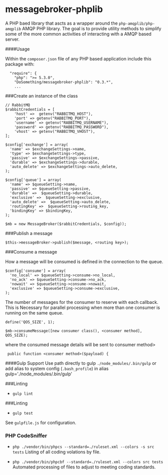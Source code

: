 messagebroker-phplib
====================

A PHP baed library that ascts as a wrapper around the `php-amqplib/php-amqplib` AMQP PHP library. 
The goal is to provide utility methods to simplify some of the more common activities of 
interacting with a AMQP based server. 



 ####Usage
 
 Within the `composer.json` file of any PHP based application include this package with:
 ```
   "require": {
     "php": ">= 5.3.0",
     "DoSomething/messagebroker-phplib": "0.3.*",
     ...
 ```
 
###Create an instance of the class
```
// RabbitMQ
$rabbitCredentials = [
    'host' =>  getenv("RABBITMQ_HOST"),
    'port' => getenv("RABBITMQ_PORT"),
    'username' => getenv("RABBITMQ_USERNAME"),
    'password' => getenv("RABBITMQ_PASSWORD"),
    'vhost' => getenv("RABBITMQ_VHOST"),
];

$config['exchange'] = array(
  'name' => $exchangeSettings->name,
  'type' => $exchangeSettings->type,
  'passive' => $exchangeSettings->passive,
  'durable' => $exchangeSettings->durable,
  'auto_delete' => $exchangeSettings->auto_delete,
);
    
$config['queue'] = array(
  'name' => $queueSetting->name,
  'passive' => $queueSetting->passive,
  'durable' =>  $queueSetting->durable,
  'exclusive' =>  $queueSetting->exclusive,
  'auto_delete' =>  $queueSetting->auto_delete,
  'routingKey' =>  $queueSetting->routing_key,
  'bindingKey' => $bindingKey,
);

$mb = new MessageBroker($rabbitCredentials, $config));
```

###Publish a message
```
$this->messageBroker->publish($message, <routing key>);
```

###Consume a message

How a message will be consumed is defined in the connection to the queue.
```
$config['consume'] = array(
  'no_local' => $queueSetting->consume->no_local,
  'no_ack' => $queueSetting->consume->no_ack,
  'nowait' => $queueSetting->consume->nowait,
  'exclusive' => $queueSetting->consume->exclusive,
);
```

The number of messages for the consumer to reserve with each callback. This is Necessary for 
parallel processing when more than one consumer is running on the same queue.

```
define('QOS_SIZE', 1);

$mb->consumeMessage([new consumer class(), <consumer method], QOS_SIZE);
```

where the consumed message details will be sent to consumer method>

```
 public function <consumer method>($payload) {
```

####Gulp Support
Use path directly to gulp `./node_modules/.bin/gulp` or add alias to system config (`.bash_profile`) in alias gulp='./node_modules/.bin/gulp'

###Linting
- `gulp lint`

###Linting
- `gulp test`

See `gulpfile.js` for configuration.

### PHP CodeSniffer

- `php ./vendor/bin/phpcs --standard=./ruleset.xml --colors -s src tests`
Listing of all coding volations by file.

- `php ./vendor/bin/phpcbf --standard=./ruleset.xml --colors src tests`
Automated processing of files to adjust to meeting coding standards.
